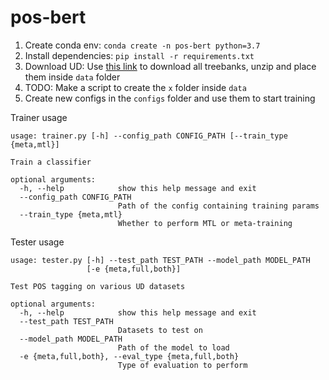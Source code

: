 # pos-bert

1. Create conda env: `conda create -n pos-bert python=3.7`
2. Install dependencies: `pip install -r requirements.txt`
3. Download UD: Use [this link](https://lindat.mff.cuni.cz/repository/xmlui/handle/11234/1-3226) to download all treebanks, unzip and place them inside `data` folder
4. TODO: Make a script to create the `x` folder inside `data`
5. Create new configs in the `configs` folder and use them to start training

Trainer usage
```
usage: trainer.py [-h] --config_path CONFIG_PATH [--train_type {meta,mtl}]

Train a classifier

optional arguments:
  -h, --help            show this help message and exit
  --config_path CONFIG_PATH
                        Path of the config containing training params
  --train_type {meta,mtl}
                        Whether to perform MTL or meta-training
```

Tester usage
```
usage: tester.py [-h] --test_path TEST_PATH --model_path MODEL_PATH
                 [-e {meta,full,both}]

Test POS tagging on various UD datasets

optional arguments:
  -h, --help            show this help message and exit
  --test_path TEST_PATH
                        Datasets to test on
  --model_path MODEL_PATH
                        Path of the model to load
  -e {meta,full,both}, --eval_type {meta,full,both}
                        Type of evaluation to perform
```